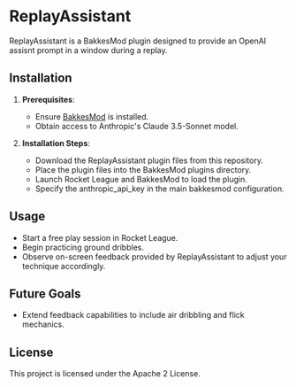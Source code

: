 # ReplayAssistant

ReplayAssistant is a BakkesMod plugin designed to provide an OpenAI assisnt prompt in a window during a replay.

## Installation

1. **Prerequisites**:
   - Ensure [BakkesMod](https://bakkesmod.com/) is installed.
   - Obtain access to Anthropic's Claude 3.5-Sonnet model.

2. **Installation Steps**:
   - Download the ReplayAssistant plugin files from this repository.
   - Place the plugin files into the BakkesMod plugins directory.
   - Launch Rocket League and BakkesMod to load the plugin.
   - Specify the anthropic_api_key in the main bakkesmod configuration.

## Usage

- Start a free play session in Rocket League.
- Begin practicing ground dribbles.
- Observe on-screen feedback provided by ReplayAssistant to adjust your technique accordingly.

## Future Goals

- Extend feedback capabilities to include air dribbling and flick mechanics.

## License

This project is licensed under the Apache 2 License.
